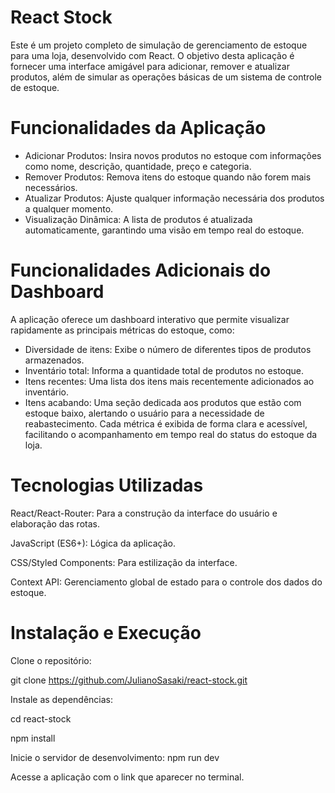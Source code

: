 # React Stock
Este é um projeto completo de simulação de gerenciamento de estoque para uma loja, desenvolvido com React. O objetivo desta aplicação é fornecer uma interface amigável para adicionar, remover e atualizar produtos, além de simular as operações básicas de um sistema de controle de estoque.

# Funcionalidades da Aplicação
- Adicionar Produtos: Insira novos produtos no estoque com informações como nome, descrição, quantidade, preço e categoria.
- Remover Produtos: Remova itens do estoque quando não forem mais necessários.
- Atualizar Produtos: Ajuste qualquer informação necessária dos produtos a qualquer momento.
- Visualização Dinâmica: A lista de produtos é atualizada automaticamente, garantindo uma visão em tempo real do estoque.

# Funcionalidades Adicionais do Dashboard
A aplicação oferece um dashboard interativo que permite visualizar rapidamente as principais métricas do estoque, como:
- Diversidade de itens: Exibe o número de diferentes tipos de produtos armazenados.
- Inventário total: Informa a quantidade total de produtos no estoque.
- Itens recentes: Uma lista dos itens mais recentemente adicionados ao inventário.
- Itens acabando: Uma seção dedicada aos produtos que estão com estoque baixo, alertando o usuário para a necessidade de reabastecimento.
Cada métrica é exibida de forma clara e acessível, facilitando o acompanhamento em tempo real do status do estoque da loja.

# Tecnologias Utilizadas

React/React-Router: Para a construção da interface do usuário e elaboração das rotas.

JavaScript (ES6+): Lógica da aplicação.

CSS/Styled Components: Para estilização da interface.

Context API: Gerenciamento global de estado para o controle dos dados do estoque.


# Instalação e Execução

Clone o repositório:

git clone https://github.com/JulianoSasaki/react-stock.git

Instale as dependências:

cd react-stock

npm install

Inicie o servidor de desenvolvimento:
npm run dev

Acesse a aplicação com o link que aparecer no terminal.
